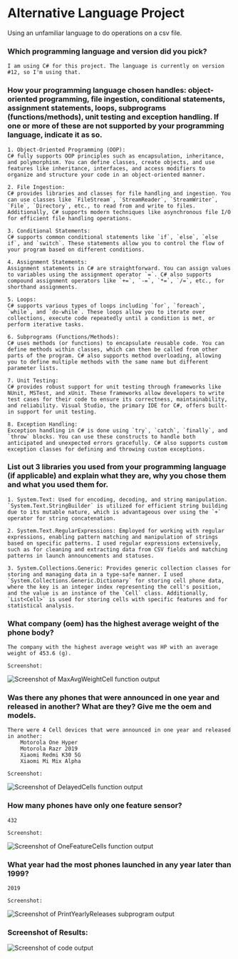 # Alternative Language Project
Using an unfamiliar language to do operations on a csv file.
### Which programming language and version did you pick?
    I am using C# for this project. The language is currently on version #12, so I'm using that.

### How your programming language chosen handles: object-oriented programming, file ingestion, conditional statements, assignment statements, loops, subprograms (functions/methods), unit testing and exception handling. If one or more of these are not supported by your programming language, indicate it as so. 


    1. Object-Oriented Programming (OOP):
    C# fully supports OOP principles such as encapsulation, inheritance, and polymorphism. You can define classes, create objects, and use features like inheritance, interfaces, and access modifiers to organize and structure your code in an object-oriented manner.

    2. File Ingestion:
    C# provides libraries and classes for file handling and ingestion. You can use classes like `FileStream`, `StreamReader`, `StreamWriter`, `File`, `Directory`, etc., to read from and write to files. Additionally, C# supports modern techniques like asynchronous file I/O for efficient file handling operations.

    3. Conditional Statements:
    C# supports common conditional statements like `if`, `else`, `else if`, and `switch`. These statements allow you to control the flow of your program based on different conditions.

    4. Assignment Statements:
    Assignment statements in C# are straightforward. You can assign values to variables using the assignment operator `=`. C# also supports compound assignment operators like `+=`, `-=`, `*=`, `/=`, etc., for shorthand assignments.

    5. Loops:
    C# supports various types of loops including `for`, `foreach`, `while`, and `do-while`. These loops allow you to iterate over collections, execute code repeatedly until a condition is met, or perform iterative tasks.

    6. Subprograms (Functions/Methods):
    C# uses methods (or functions) to encapsulate reusable code. You can define methods within classes, which can then be called from other parts of the program. C# also supports method overloading, allowing you to define multiple methods with the same name but different parameter lists.

    7. Unit Testing:
    C# provides robust support for unit testing through frameworks like NUnit, MSTest, and xUnit. These frameworks allow developers to write test cases for their code to ensure its correctness, maintainability, and reliability. Visual Studio, the primary IDE for C#, offers built-in support for unit testing.

    8. Exception Handling:
    Exception handling in C# is done using `try`, `catch`, `finally`, and `throw` blocks. You can use these constructs to handle both anticipated and unexpected errors gracefully. C# also supports custom exception classes for defining and throwing custom exceptions.


### List out 3 libraries you used from your programming language (if applicable) and explain what they are, why you chose them and what you used them for.

    1. System.Text: Used for encoding, decoding, and string manipulation. `System.Text.StringBuilder` is utilized for efficient string building due to its mutable nature, which is advantageous over using the `+` operator for string concatenation.

    2. System.Text.RegularExpressions: Employed for working with regular expressions, enabling pattern matching and manipulation of strings based on specific patterns. I used regular expressions extensively, such as for cleaning and extracting data from CSV fields and matching patterns in launch announcements and statuses.

    3. System.Collections.Generic: Provides generic collection classes for storing and managing data in a type-safe manner. I used `System.Collections.Generic.Dictionary` for storing cell phone data, where the key is an integer index representing the cell's position, and the value is an instance of the `Cell` class. Additionally, `List<Cell>` is used for storing cells with specific features and for statistical analysis.


### What company (oem) has the highest average weight of the phone body?
    The company with the highest average weight was HP with an average weight of 453.6 (g).

    Screenshot:
![Screenshot of MaxAvgWeightCell function output](<Screenshot 2024-04-20 at 3.50.26 PM.png>)


### Was there any phones that were announced in one year and released in another? What are they? Give me the oem and models.
    There were 4 Cell devices that were announced in one year and released in another:
        Motorola One Hyper
        Motorola Razr 2019
        Xiaomi Redmi K30 5G
        Xiaomi Mi Mix Alpha

    Screenshot:
![Screenshot of DelayedCells function output](<Screenshot 2024-04-20 at 3.49.38 PM.png>)


### How many phones have only one feature sensor?
    432

    Screenshot: 
![Screenshot of OneFeatureCells function output](<Screenshot 2024-04-20 at 4.07.05 PM.png>)


### What year had the most phones launched in any year later than 1999? 
    2019

    Screenshot:
![Screenshot of PrintYearlyReleases subprogram output](<Screenshot 2024-04-20 at 3.50.53 PM.png>)

### Screenshot of Results: 
![Screenshot of code output](<Screenshot 2024-04-20 at 3.30.05 PM.png>)